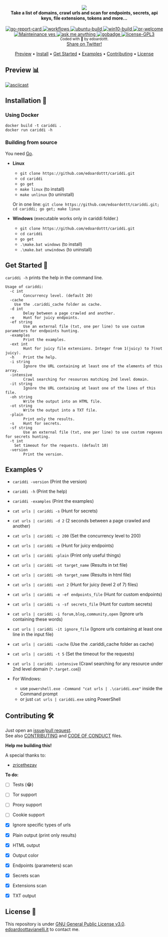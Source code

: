 <p align="center">
  <img src="https://github.com/edoardottt/images/blob/main/cariddi/logo.png"><br>
  <b>Take a list of domains, crawl urls and scan for endpoints, secrets, api keys, file extensions, tokens and more...</b><br>
  <br>
  <!-- go-report-card -->
  <a href="https://goreportcard.com/report/github.com/edoardottt/cariddi">
    <img src="https://goreportcard.com/badge/github.com/edoardottt/cariddi" alt="go-report-card" />
  </a>
  <!-- workflows -->
  <a href="https://edoardoottavianelli.it">
    <img src="https://github.com/edoardottt/cariddi/workflows/Go/badge.svg?branch=main" alt="workflows" />
  </a>
  <!-- ubuntu-build -->
  <a href="https://edoardoottavianelli.it">
    <img src="https://github.com/edoardottt/images/blob/main/cariddi/ubuntu-build.svg" alt="ubuntu-build" />
  </a>
  <!-- win10-build -->
  <a href="https://edoardoottavianelli.it">
    <img src="https://github.com/edoardottt/images/blob/main/cariddi/win10.svg" alt="win10-build" />
  </a>
  <!-- pr-welcome -->
  <a href="https://edoardoottavianelli.it">
    <img src="https://github.com/edoardottt/images/blob/main/cariddi/pr-welcome.svg" alt="pr-welcome" />
  </a>

  <br>
  
  <!-- mainteinance -->
  <a href="https://edoardoottavianelli.it">
    <img src="https://github.com/edoardottt/images/blob/main/cariddi/maintained-yes.svg" alt="Mainteinance yes" />
  </a>
  <!-- ask-me-anything -->
  <a href="https://edoardoottavianelli.it">
    <img src="https://github.com/edoardottt/images/blob/main/cariddi/ask-me-anything.svg" alt="ask me anything" />
  </a>
  <!-- gobadge -->
  <a href="https://edoardoottavianelli.it">
    <img src="https://github.com/edoardottt/images/blob/main/cariddi/gobadge" alt="gobadge" />
  </a>
  <!-- license GPLv3.0 -->
  <a href="https://github.com/edoardottt/cariddi/blob/master/LICENSE">
    <img src="https://github.com/edoardottt/images/blob/main/cariddi/license-GPL3.svg" alt="license-GPL3" />
  </a>
  <br>
  <sub>
    Coded with 💙 by edoardottt.
  </sub>
  <br>
  <!--Tweet button-->
  <a href="https://twitter.com/intent/tweet?url=https://github.com/edoardottt/cariddi&text=Take%20a%20list%20of%20domains,%20crawl%20urls%20and%20scan%20for%20endpoints,%20secrets,%20api%20keys,%20file%20extensions,%20tokens%20and%20more...%20#network%20#security%20#infosec%20#oss%20#github%20#bugbounty%20#linux" target="_blank">Share on Twitter!
  </a>
</p>
<p align="center">
  <a href="#preview-bar_chart">Preview</a> •
  <a href="#installation-">Install</a> •
  <a href="#get-started-">Get Started</a> •
  <a href="#examples-">Examples</a> •
  <a href="#contributing-">Contributing</a> •
  <a href="#license-">License</a>
</p>

Preview :bar_chart:
----------

[![asciicast](https://asciinema.org/a/415989.svg)](https://asciinema.org/a/415989)

Installation 📡
----------

### Using Docker

```shell
docker build -t cariddi .
docker run cariddi -h
```

### Building from source

You need [Go](https://golang.org/).

- **Linux**

  - `git clone https://github.com/edoardottt/cariddi.git`
  - `cd cariddi`
  - `go get`
  - `make linux` (to install)
  - `make unlinux` (to uninstall)

  Or in one line: `git clone https://github.com/edoardottt/cariddi.git; cd cariddi; go get; make linux`

- **Windows** (executable works only in cariddi folder.)

  - `git clone https://github.com/edoardottt/cariddi.git`
  - `cd cariddi`
  - `go get`
  - `.\make.bat windows` (to install)    
  - `.\make.bat unwindows` (to uninstall)

Get Started 🎉
----------

`cariddi -h` prints the help in the command line.

```
Usage of cariddi:
  -c int
    	Concurrency level. (default 20)
  -cache
	Use the .cariddi_cache folder as cache.
  -d int
    	Delay between a page crawled and another.
  -e	Hunt for juicy endpoints.
  -ef string
    	Use an external file (txt, one per line) to use custom parameters for endpoints hunting.
  -examples
    	Print the examples.
  -ext int
    	Hunt for juicy file extensions. Integer from 1(juicy) to 7(not juicy).
  -h	Print the help.
  -i string
    	Ignore the URL containing at least one of the elements of this array.
  -intensive
    	Crawl searching for resources matching 2nd level domain.
  -it string
    	Ignore the URL containing at least one of the lines of this file.
  -oh string
    	Write the output into an HTML file.
  -ot string
    	Write the output into a TXT file.
  -plain
    	Print only the results.
  -s	Hunt for secrets.
  -sf string
    	Use an external file (txt, one per line) to use custom regexes for secrets hunting.
  -t int
  	Set timeout for the requests. (default 10)
  -version
    	Print the version.
```


Examples 💡
----------

  - `cariddi -version` (Print the version)
  - `cariddi -h` (Print the help)
  - `cariddi -examples` (Print the examples)
  - `cat urls | cariddi -s` (Hunt for secrets)
  - `cat urls | cariddi -d 2` (2 seconds between a page crawled and another)
  - `cat urls | cariddi -c 200` (Set the concurrency level to 200)
  - `cat urls | cariddi -e` (Hunt for juicy endpoints)
  - `cat urls | cariddi -plain` (Print only useful things)
  - `cat urls | cariddi -ot target_name` (Results in txt file)
  - `cat urls | cariddi -oh target_name` (Results in html file)
  - `cat urls | cariddi -ext 2` (Hunt for juicy (level 2 of 7) files)
  - `cat urls | cariddi -e -ef endpoints_file` (Hunt for custom endpoints)
  - `cat urls | cariddi -s -sf secrets_file` (Hunt for custom secrets)
  - `cat urls | cariddi -i forum,blog,community,open` (Ignore urls containing these words)
  - `cat urls | cariddi -it ignore_file` (Ignore urls containing at least one line in the input file)
  - `cat urls | cariddi -cache` (Use the .cariddi_cache folder as cache)
  - `cat urls | cariddi -t 5` (Set the timeout for the requests)
  - `cat urls | cariddi -intensive` (Crawl searching for any resource under 2nd level domain (`*.target.com`))

  - For Windows:
  	- use `powershell.exe -Command "cat urls | .\cariddi.exe"` inside the Command prompt
  	- or just `cat urls | cariddi.exe` using PowerShell

Contributing 🛠
-------

Just open an [issue](https://github.com/edoardottt/cariddi/issues)/[pull request](https://github.com/edoardottt/cariddi/pulls).  
See also [CONTRIBUTING](https://github.com/edoardottt/cariddi/blob/master/CONTRIBUTING.md) and [CODE OF CONDUCT](https://github.com/edoardottt/cariddi/blob/master/CODE_OF_CONDUCT.md) files.

**Help me building this!**

A special thanks to:

  - [zricethezav](https://github.com/zricethezav/gitleaks/blob/master/config/default.go)

**To do:**

  - [ ] Tests (😂)
  
  - [ ] Tor support
  
  - [ ] Proxy support

  - [ ] Cookie support

  - [x] Ignore specific types of urls

  - [x] Plain output (print only results)
  
  - [x] HTML output

  - [x] Output color

  - [x] Endpoints (parameters) scan

  - [x] Secrets scan

  - [x] Extensions scan
  
  - [x] TXT output
  
License 📝
-------

This repository is under [GNU General Public License v3.0](https://github.com/edoardottt/cariddi/blob/main/LICENSE).  
[edoardoottavianelli.it](https://www.edoardoottavianelli.it) to contact me.
